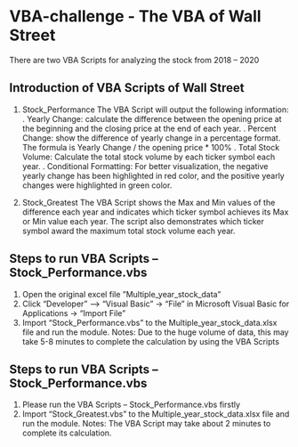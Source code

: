 # VBA-challenge - The VBA of Wall Street
There are two VBA Scripts for analyzing the stock from 2018 – 2020

## Introduction of VBA Scripts of Wall Street
1. Stock_Performance
 The VBA Script will output the following information:
      . Yearly Change: calculate the difference between the opening price at the beginning and the closing price at the end of each year.
      . Percent Change: show the difference of yearly change in a percentage format. 
          The formula is Yearly Change / the opening price * 100%
      . Total Stock Volume: Calculate the total stock volume by each ticker symbol each year.
      . Conditional Formatting: For better visualization, the negative yearly change has been highlighted in red color, and the positive yearly changes were highlighted in green color.
      
2. Stock_Greatest 
The VBA Script shows the Max and Min values of the difference each year and indicates which ticker symbol achieves its Max or Min value each year. The script also demonstrates which ticker symbol award the maximum total stock volume each year.

## Steps to run VBA Scripts – Stock_Performance.vbs
1.	Open the original excel file ”Multiple_year_stock_data”
2.	Click “Developer” –> “Visual Basic” -> “File” in Microsoft Visual Basic for Applications -> “Import File”
3.	Import “Stock_Performance.vbs” to the Multiple_year_stock_data.xlsx file and run the module.
Notes: Due to the huge volume of data, this may take 5-8 minutes to complete the calculation by using the VBA Scripts

## Steps to run VBA Scripts – Stock_Performance.vbs
1.	Please run the VBA Scripts – Stock_Performance.vbs firstly
2.	Import “Stock_Greatest.vbs” to the Multiple_year_stock_data.xlsx file and run the module.
Notes: The VBA Script may take about 2 minutes to complete its calculation.
